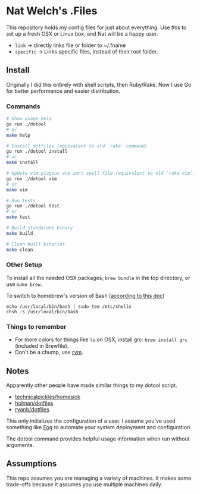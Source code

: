# Nat Welch's .Files

This repository holds my config files for just about everything. Use this to set up a fresh OSX or Linux box, and Nat will be a happy user.

 * `link` &rarr; directly links file or folder to ~/.fname
 * `specific` &rarr; Links specific files, instead of their root folder.

## Install

Originally I did this entirely with shell scripts, then Ruby/Rake. Now I use Go for better performance and easier distribution.

### Commands

```bash
# Show usage help
go run ./dotool
# or
make help

# Install dotfiles (equivalent to old `rake` command)
go run ./dotool install
# or
make install

# Update vim plugins and sort spell file (equivalent to old `rake vim`)
go run ./dotool vim
# or
make vim

# Run tests
go run ./dotool test
# or
make test

# Build standalone binary
make build

# Clean built binaries
make clean
```

### Other Setup

To install all the needed OSX packages, `brew bundle` in the top directory, or use `make brew`.

To switch to homebrew's version of Bash ([according to this doc](https://johndjameson.com/blog/updating-your-shell-with-homebrew/))

```
echo /usr/local/bin/bash | sudo tee /etc/shells
chsh -s /usr/local/bin/bash
```

### Things to remember

 * For more colors for things like `ls` on OSX, install grc: `brew install grc` (included in Brewfile).
 * Don't be a chump, use [rvm](https://rvm.io/).

## Notes

Apparently other people have made similar things to my dotool script.

 * [technicalpickles/homesick](https://github.com/technicalpickles/homesick)
 * [holman/dotfiles](https://github.com/holman/dotfiles)
 * [ryanb/dotfiles](https://github.com/ryanb/dotfiles)

This only initializes the configuration of a user. I assume you've used something like [Fog](http://fog.io) to automate your system deployment and configuration.

The dotool command provides helpful usage information when run without arguments.

## Assumptions

This repo assumes you are managing a variety of machines. It makes some trade-offs because it assumes you use multiple machines daily.
